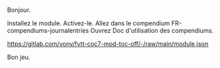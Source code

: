 Bonjour.

Installez le module.
Activez-le.
Allez dans le compendium FR-compendiums-journalentries
Ouvrez Doc d'utilisation des compendiums.

https://gitlab.com/vonv/fvtt-coc7-mod-toc-off/-/raw/main/module.json

Bon jeu.
